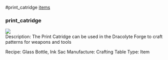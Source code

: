 #print_catridge
<a href="/posts/wiki/items">items</a>
<div class="iteminfo">
<h3>print_catridge</h3>
<img class="pixelimage" src="https://dragon-force-studio.com/images/EF_wiki/print_catridge.png">

</div>
Description:  The Print Catridge can be used in the Dracolyte Forge to craft patterns for weapons and tools

Recipe:  Glass Bottle, Ink Sac
Manufacture:  Crafting Table
Type:  Item